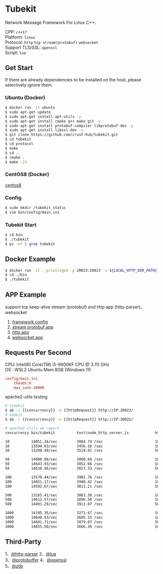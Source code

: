 # Tubekit

Network Message Framework For Linux C++.

CPP: `c++17`  
Platform: `linux`  
Protocol: `http` `tcp stream(protobuf)` `websocket`  
Support TLS/SSL: `openssl`  
Script: `lua`  

## Get Start

If there are already dependencies to be installed on the host, please selectively ignore them.

### Ubuntu (Docker)

```bash
$ docker run -it ubuntu
$ sudo apt-get update
$ sudo apt-get install apt-utils -y
$ sudo apt-get install cmake g++ make git -y
$ sudo apt-get install protobuf-compiler libprotobuf-dev -y
$ sudo apt-get install libssl-dev -y
$ git clone https://github.com/crust-hub/tubekit.git
$ cd tubekit
$ cd protocol
$ make
$ cd ..
$ cmake .
$ make -j4
```

### CentOS8 (Docker)

[centos8](./Centos8.md)

### Config

```bash
$ sudo mkdir /tubekit_static
$ vim bin/config/main.ini
```

### Tubekit Start

```bash
$ cd bin
$ ./tubekit
$ ps -ef | grep tubekit
```

## Docker Example

```bash
$ docker run -it --privileged -p 20023:20023 -v ${LOCAL_HTTP_DIR_PATH}:/tubekit_static gaowanlu/tubekit:latest bash
$ cd ./bin
$ ./tubekit
```

## APP Example

support tcp keep-alive stream (protobuf) and http app (http-parser)、websocket

1. [framework config](https://github.com/crust-hub/tubekit/blob/main/bin/config/main.ini)
2. [stream protobuf app](https://github.com/crust-hub/tubekit/blob/main/src/app/stream_app.cpp)
3. [http app](https://github.com/crust-hub/tubekit/blob/main/src/app/http_app.cpp)
4. [websocket app](https://github.com/crust-hub/tubekit/blob/main/src/app/websocket_app.cpp)

## Requests Per Second

CPU: Intel(R) Core(TM) i5-9600KF CPU @ 3.70 GHz   
OS : WSL2 Ubuntu Mem 8GB  (Windows 11)

```ini
config/main.ini 
    theads:6  
    max_conn:10000  
```

apache2-utils testing

```bash
# tubekit
$ ab -c {{concurrency}} -n {{httpRequest}} http://IP:20023/
# nodejs
$ ab -c {{concurrency}} -n {{httpRequest}} http://IP:20025/
```

```bash
# apache2-utils ab report
concurrency bin/tubekit          test/node_http_server.js            httpRequest     responseBodySize

10          14051.34/sec         3004.74 /sec                        10000           1072bytes
10          13594.83/sec         3456.10 /sec                        100000          1072bytes
10          13208.49/sec         3519.01 /sec                        500000          1072bytes

50          14080.68/sec         3860.68 /sec                        10000           1072bytes
50          14643.93/sec         3852.66 /sec                        100000          1072bytes
50          14618.96/sec         3827.33 /sec                        500000          1072bytes

100         13570.44/sec         3902.76 /sec                        10000           1072bytes
100         14651.17/sec         3940.42 /sec                        100000          1072bytes
100         14592.67/sec         3811.21 /sec                        500000          1072bytes

500         13165.41/sec         3863.30 /sec                        10000           1072bytes
500         14612.57/sec         3896.56 /sec                        100000          1072bytes
500         14491.29/sec         3911.07 /sec                        500000          1072bytes

1000        14195.35/sec         3271.67 /sec                        10000           1072bytes
1000        14648.93/sec         3685.15 /sec                        100000          1072bytes
1000        14601.71/sec         3879.07 /sec                        500000          1072bytes
1000        14655.50/sec         3666.36 /sec                        1000000         1072bytes
```

## Third-Party

1、[@http-parser](https://github.com/nodejs/http-parser)  2、[@lua](https://github.com/lua/lua)  
3、[@protobuffer](https://github.com/protocolbuffers/protobuf)  4、[@openssl](https://github.com/openssl/openssl)  
5、[@zlib](https://github.com/madler/zlib)  

